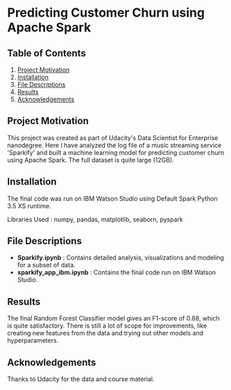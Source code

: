 # Predicting Customer Churn using Apache Spark

## Table of Contents

1. [Project Motivation](#motivation)
2. [Installation](#installation)
3. [File Descriptions](#files)
4. [Results](#results)
5. [Acknowledgements](#acknowledgements)


<a name="motivation"></a>
## Project Motivation

This project was created as part of Udacity's Data Scientist for Enterprise nanodegree. Here I have analyzed the log file of a music streaming service 'Sparkify' and built a machine learning model for predicting customer churn using Apache Spark. The full dataset is quite large (12GB).


<a name="installation"></a>
## Installation

The final code was run on IBM Watson Studio using Default Spark Python 3.5 XS runtime.

Libraries Used : numpy, pandas, matplotlib, seaborn, pyspark


<a name="files"></a>
## File Descriptions

  - **Sparkify.ipynb** : Contains detailed analysis, visualizations and modeling for  a subset of data.
  - **sparkify_app_ibm.ipynb** : Contains the final code run on IBM Watson Studio.


<a name="results"></a>
## Results

The final Random Forest Classifier model gives an F1-score of 0.88, which is quite satisfactory. There is still a lot of scope for improvements, like creating new features from the data and trying out other models and hyperparameters.


<a name="acknowledgements"></a>
## Acknowledgements

Thanks to Udacity for the data and course material.

